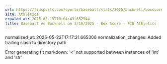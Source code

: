 ```yaml
---
url: https://fiusports.com/sports/baseball/stats/2025/bucknell/boxscore/12744/
site: Athletics
crawled_at: 2025-05-13T10:04:43.652544
title: Baseball vs Bucknell on 3/16/2025 - Box Score - FIU Athletics
---
```

normalized_at: 2025-05-22T17:17:21.665306
normalization_changes: Added trailing slash to directory path

Error generating fit markdown: '<' not supported between instances of 'int' and 'str'